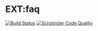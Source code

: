 # EXT:faq

[![Build Status](https://travis-ci.org/lochmueller/faq.svg?branch=master)](https://travis-ci.org/lochmueller/faq)
[![Scrutinizer Code Quality](https://scrutinizer-ci.com/g/lochmueller/faq/badges/quality-score.png?b=master)](https://scrutinizer-ci.com/g/lochmueller/faq/?branch=master)
